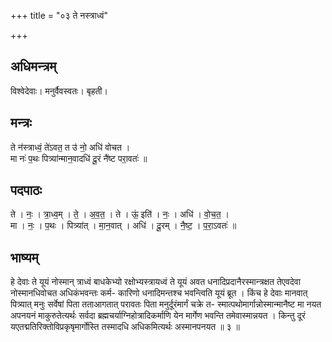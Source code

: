 +++
title = "०३ ते नस्त्राध्वं"

+++
## अधिमन्त्रम्
विश्वेदेवाः। मनुर्वैवस्वतः। बृहती।

## मन्त्रः
ते न॑स्त्राध्वं॒ ते॑ऽवत॒ त उ॑ नो॒ अधि॑ वोचत ।  
मा नः॑ प॒थः पित्र्या॑न्मान॒वादधि॑ दू॒रं नै॑ष्ट परा॒वतः॑ ॥

## पदपाठः
ते । नः॒ । त्रा॒ध्व॒म् । ते॒ । अ॒व॒त॒ । ते । ऊं॒ इति॑ । नः॒ । अधि॑ । वो॒च॒त॒ ।  
मा । नः॒ । प॒थः । पित्र्या॑त् । मा॒न॒वात् । अधि॑ । दू॒रम् । नै॒ष्ट॒ । प॒रा॒ऽवतः॑ ॥

## भाष्यम्
हे देवाः ते यूयं नोस्मान् त्राध्वं बाधकेभ्यो रक्षोभ्यस्त्रायध्वं ते यूयं अवत धनादिप्रदानैरस्मान्त्रक्षत तेएवदेवा नोस्मानधिवोचत अधिकंभवन्तः कर्म- कारिणो धनादिमन्तश्च भवन्त्विति यूयं ब्रूत । किंच हे देवाः मानवात् पित्र्यात् मनुः सर्वेषां पिता तताआगतात् परावतः पिता मनुर्दूरंमार्गं चक्रे त- स्मात्पथोमार्गान्नोस्मान्मानैष्ट मा नयत अपनयनं माकुरुतेत्यर्थः सर्वदा ब्रह्मचर्याग्निहोत्रादिकर्माणि येन मार्गेण भवन्ति तमेवास्मान्नयत । किन्तु दूरं यएतद्मतिरिक्तोविप्रकृषृमार्गोस्ति तस्मादधि अधिकमित्यर्थः अस्मानपनयत ॥ ३ ॥